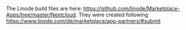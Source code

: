 The Linode build files are here: https://github.com/linode/Marketplace-Apps/tree/master/Nextcloud. They were created following https://www.linode.com/de/marketplace/app-partners/#submit
